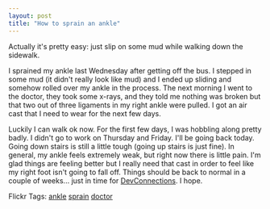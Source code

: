 ```yaml
---
layout: post
title: "How to sprain an ankle"
---
```


<p>Actually it's pretty easy: just slip on some mud while walking down the sidewalk.</p>
<p>I sprained my ankle last Wednesday after getting off the bus.  I stepped in some mud (it didn't really look like mud) and I ended up sliding and somehow rolled over my ankle in the process.  The next morning I went to the doctor, they took some x-rays, and they told me nothing was broken but that two out of three ligaments in my right ankle were pulled.  I got an air cast that I need to wear for the next few days.  </p>
<p>Luckily I can walk ok now.  For the first few days, I was hobbling along pretty badly.  I didn't go to work on Thursday and Friday.  I'll be going back today.  Going down stairs is still a little tough (going up stairs is just fine).  In general, my ankle feels extremely weak, but right now there is little pain.  I'm glad things are feeling better but I really need that cast in order to feel like my right foot isn't going to fall off.  Things should be back to normal in a couple of weeks...  just in time for <a href="http://devconnections.com" target="_blank">DevConnections</a>.  I hope.</p>
<div class="tags" id="0767317B-992E-4b12-91E0-4F059A8CECA8:75bafdb2-0845-4f72-9d07-a052592a2dbe" contenteditable="false">Flickr Tags: <a href="http://flickr.com/photos/tags/ankle" target="_blank" rel="tag">ankle</a> <a href="http://flickr.com/photos/tags/sprain" target="_blank" rel="tag">sprain</a> <a href="http://flickr.com/photos/tags/doctor" target="_blank" rel="tag">doctor</a></div> 
